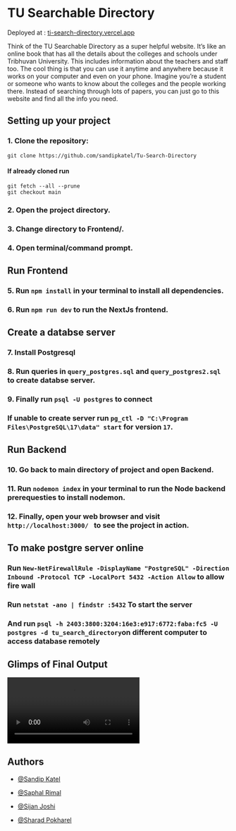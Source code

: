 # TU Searchable Directory

Deployed at : [ti-search-directory.vercel.app](https://tu-search-directory.vercel.app/)

Think of the TU Searchable Directory as a super helpful website. It’s like
an online book that has all the details about the colleges and schools under Tribhuvan
University. This includes information about the teachers and staff too. The cool thing is
that you can use it anytime and anywhere because it works on your computer and even
on your phone.
Imagine you’re a student or someone who wants to know about the colleges and the
people working there. Instead of searching through lots of papers, you can just go to
this website and find all the info you need.

## Setting up your project

### 1. Clone the repository:

```
git clone https://github.com/sandipkatel/Tu-Search-Directory

```

#### If already cloned run

```
git fetch --all --prune
git checkout main
```

### 2. Open the project directory.

### 3. Change directory to Frontend/.

### 4. Open terminal/command prompt.

## Run Frontend

### 5. Run `npm install` in your terminal to install all dependencies.

### 6. Run `npm run dev` to run the NextJs frontend.

## Create a databse server

### 7. Install Postgresql

### 8. Run queries in `query_postgres.sql` and `query_postgres2.sql` to create databse server.

### 9. Finally run `psql -U postgres` to connect

### If unable to create server run `pg_ctl -D "C:\Program Files\PostgreSQL\17\data" start` for version `17`.

## Run Backend

### 10. Go back to main directory of project and open Backend.

### 11. Run `nodemon index` in your terminal to run the Node backend prerequesties to install nodemon.

### 12. Finally, open your web browser and visit `http://localhost:3000/ ` to see the project in action.

## To make postgre server online

### Run `New-NetFirewallRule -DisplayName "PostgreSQL" -Direction Inbound -Protocol TCP -LocalPort 5432 -Action Allow` to allow fire wall

### Run `netstat -ano | findstr :5432` To start the server

### And run `psql -h 2403:3800:3204:16e3:e917:6772:faba:fc5 -U postgres -d tu_search_directory`on different computer to access database remotely


## Glimps of Final Output
![TU-Search-Directory](./Media/TU-Search-directory.mp4)

## Authors

- [@Sandip Katel](https://github.com/sandipkatel)

- [@Saphal Rimal](https://github.com/saphalr)
- [@Sijan Joshi](https://github.com/sijanj)

- [@Sharad Pokharel](https://github.com/sharadpokharel108)
